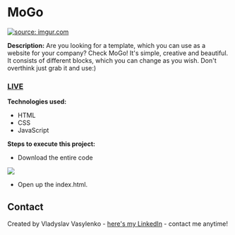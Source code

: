# MoGo
<a href="https://imgur.com/G6ScgDG"><img src="https://i.imgur.com/G6ScgDG.gif" title="source: imgur.com" /></a>

**Description:**
Are you looking for a template, which you can use as a website for your company? Check MoGo! It's simple, creative and beautiful. It consists of different blocks, which you can change as you wish. Don't overthink just grab it and use:)
### [LIVE](https://richboyscrytoo.github.io/MoGo/)
**Technologies used:**
 - HTML
 - CSS
 - JavaScript
 
 **Steps to execute this project:**
 - Download the entire code
 
![](https://i.imgur.com/mzqjgS4.png)
 - Open up the index.html.
 
## Contact
Created by Vladyslav Vasylenko - [here's my LinkedIn](https://www.linkedin.com/in/vladvasylenko/) - contact me anytime!
